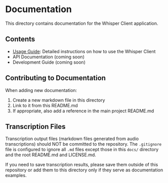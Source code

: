# Documentation

This directory contains documentation for the Whisper Client application.

## Contents

- [Usage Guide](usage.md): Detailed instructions on how to use the Whisper Client
- API Documentation (coming soon)
- Development Guide (coming soon)

## Contributing to Documentation

When adding new documentation:

1. Create a new markdown file in this directory
2. Link to it from this README.md
3. If appropriate, also add a reference in the main project README.md

## Transcription Files

Transcription output files (markdown files generated from audio transcriptions) should NOT be committed to the repository. The `.gitignore` file is configured to ignore all `.md` files except those in this `docs/` directory and the root README.md and LICENSE.md.

If you need to save transcription results, please save them outside of this repository or add them to this directory only if they serve as documentation examples.
